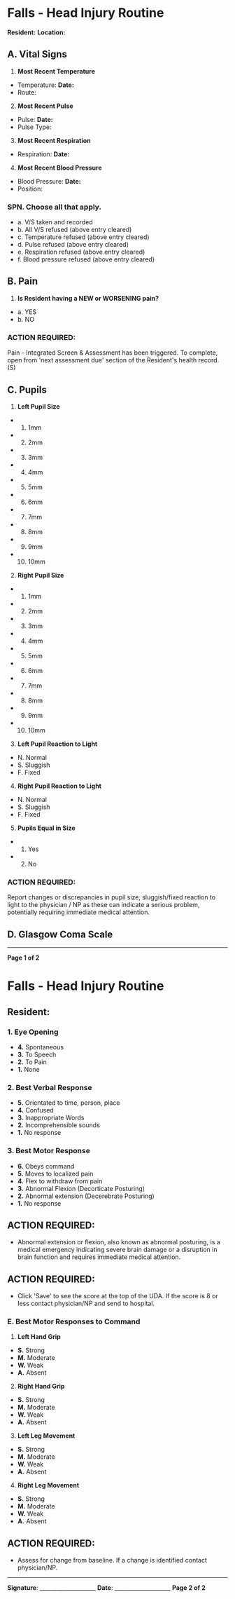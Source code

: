 # Falls - Head Injury Routine

**Resident:**
**Location:**

## A. Vital Signs

1. **Most Recent Temperature**
- Temperature:                       **Date:**
- Route:

2. **Most Recent Pulse**
- Pulse:                             **Date:**
- Pulse Type:

3. **Most Recent Respiration**
- Respiration:                       **Date:**

4. **Most Recent Blood Pressure**
- Blood Pressure:                    **Date:**
- Position:

### SPN. Choose all that apply.
- a. V/S taken and recorded
- b. All V/S refused (above entry cleared)
- c. Temperature refused (above entry cleared)
- d. Pulse refused (above entry cleared)
- e. Respiration refused (above entry cleared)
- f. Blood pressure refused (above entry cleared)

## B. Pain

1. **Is Resident having a NEW or WORSENING pain?**
- a. YES
- b. NO

### ACTION REQUIRED:
Pain - Integrated Screen & Assessment has been triggered. To complete, open from 'next assessment due' section of the Resident's health record. (S)

## C. Pupils

1. **Left Pupil Size**
- 1. 1mm
- 2. 2mm
- 3. 3mm
- 4. 4mm
- 5. 5mm
- 6. 6mm
- 7. 7mm
- 8. 8mm
- 9. 9mm
- 10. 10mm

2. **Right Pupil Size**
- 1. 1mm
- 2. 2mm
- 3. 3mm
- 4. 4mm
- 5. 5mm
- 6. 6mm
- 7. 7mm
- 8. 8mm
- 9. 9mm
- 10. 10mm

3. **Left Pupil Reaction to Light**
- N. Normal
- S. Sluggish
- F. Fixed

4. **Right Pupil Reaction to Light**
- N. Normal
- S. Sluggish
- F. Fixed

5. **Pupils Equal in Size**
- 1. Yes
- 2. No

### ACTION REQUIRED:
Report changes or discrepancies in pupil size, sluggish/fixed reaction to light to the physician / NP as these can indicate a serious problem, potentially requiring immediate medical attention.

## D. Glasgow Coma Scale

----

**Page 1 of 2**

# Falls - Head Injury Routine

## Resident:

### 1. Eye Opening
- **4.** Spontaneous
- **3.** To Speech
- **2.** To Pain
- **1.** None

### 2. Best Verbal Response
- **5.** Orientated to time, person, place
- **4.** Confused
- **3.** Inappropriate Words
- **2.** Incomprehensible sounds
- **1.** No response

### 3. Best Motor Response
- **6.** Obeys command
- **5.** Moves to localized pain
- **4.** Flex to withdraw from pain
- **3.** Abnormal Flexion (Decorticate Posturing)
- **2.** Abnormal extension (Decerebrate Posturing)
- **1.** No response

## ACTION REQUIRED:
- Abnormal extension or flexion, also known as abnormal posturing, is a medical emergency indicating severe brain damage or a disruption in brain function and requires immediate medical attention.

## ACTION REQUIRED:
- Click 'Save' to see the score at the top of the UDA.
If the score is 8 or less contact physician/NP and send to hospital.

### E. Best Motor Responses to Command
1. **Left Hand Grip**
- **S.** Strong
- **M.** Moderate
- **W.** Weak
- **A.** Absent
2. **Right Hand Grip**
- **S.** Strong
- **M.** Moderate
- **W.** Weak
- **A.** Absent
3. **Left Leg Movement**
- **S.** Strong
- **M.** Moderate
- **W.** Weak
- **A.** Absent
4. **Right Leg Movement**
- **S.** Strong
- **M.** Moderate
- **W.** Weak
- **A.** Absent

## ACTION REQUIRED:
- Assess for change from baseline. If a change is identified contact physician/NP.

----

**Signature**: ____________________
**Date**: ____________________
**Page 2 of 2**